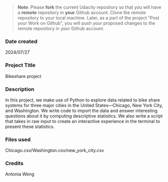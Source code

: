 >**Note**: Please **fork** the current Udacity repository so that you will have a **remote** repository in **your** Github account. Clone the remote repository to your local machine. Later, as a part of the project "Post your Work on Github", you will push your proposed changes to the remote repository in your Github account.

### Date created
2024/07/27

### Project Title
Bikeshare project

### Description
In this project, we make use of Python to explore data related to bike share systems for three major cities in the United States—Chicago, New York City, and Washington. We  write code to import the data and answer interesting questions about it by computing descriptive statistics. We also write a script that takes in raw input to create an interactive experience in the terminal to present these statistics.


### Files used
Chicago.csv/Washington.csv/new_york_city.csv

### Credits
Antonia Weng
